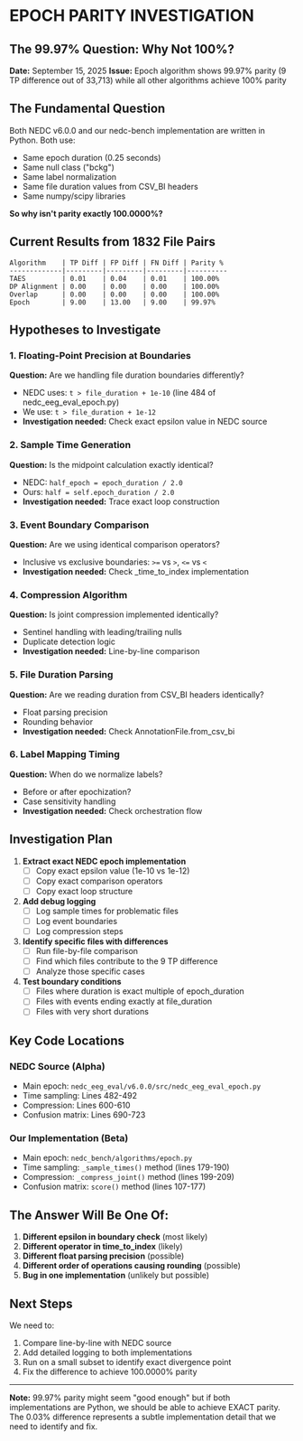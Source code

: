 # EPOCH PARITY INVESTIGATION
## The 99.97% Question: Why Not 100%?

**Date:** September 15, 2025
**Issue:** Epoch algorithm shows 99.97% parity (9 TP difference out of 33,713) while all other algorithms achieve 100% parity

## The Fundamental Question

Both NEDC v6.0.0 and our nedc-bench implementation are written in Python. Both use:
- Same epoch duration (0.25 seconds)
- Same null class ("bckg")
- Same label normalization
- Same file duration values from CSV_BI headers
- Same numpy/scipy libraries

**So why isn't parity exactly 100.0000%?**

## Current Results from 1832 File Pairs

```
Algorithm    | TP Diff | FP Diff | FN Diff | Parity %
-------------|---------|---------|---------|----------
TAES         | 0.01    | 0.04    | 0.01    | 100.00%
DP Alignment | 0.00    | 0.00    | 0.00    | 100.00%
Overlap      | 0.00    | 0.00    | 0.00    | 100.00%
Epoch        | 9.00    | 13.00   | 9.00    | 99.97%
```

## Hypotheses to Investigate

### 1. Floating-Point Precision at Boundaries
**Question:** Are we handling file duration boundaries differently?
- NEDC uses: `t > file_duration + 1e-10` (line 484 of nedc_eeg_eval_epoch.py)
- We use: `t > file_duration + 1e-12`
- **Investigation needed:** Check exact epsilon value in NEDC source

### 2. Sample Time Generation
**Question:** Is the midpoint calculation exactly identical?
- NEDC: `half_epoch = epoch_duration / 2.0`
- Ours: `half = self.epoch_duration / 2.0`
- **Investigation needed:** Trace exact loop construction

### 3. Event Boundary Comparison
**Question:** Are we using identical comparison operators?
- Inclusive vs exclusive boundaries: `>=` vs `>`, `<=` vs `<`
- **Investigation needed:** Check _time_to_index implementation

### 4. Compression Algorithm
**Question:** Is joint compression implemented identically?
- Sentinel handling with leading/trailing nulls
- Duplicate detection logic
- **Investigation needed:** Line-by-line comparison

### 5. File Duration Parsing
**Question:** Are we reading duration from CSV_BI headers identically?
- Float parsing precision
- Rounding behavior
- **Investigation needed:** Check AnnotationFile.from_csv_bi

### 6. Label Mapping Timing
**Question:** When do we normalize labels?
- Before or after epochization?
- Case sensitivity handling
- **Investigation needed:** Check orchestration flow

## Investigation Plan

1. **Extract exact NEDC epoch implementation**
   - [ ] Copy exact epsilon value (1e-10 vs 1e-12)
   - [ ] Copy exact comparison operators
   - [ ] Copy exact loop structure

2. **Add debug logging**
   - [ ] Log sample times for problematic files
   - [ ] Log event boundaries
   - [ ] Log compression steps

3. **Identify specific files with differences**
   - [ ] Run file-by-file comparison
   - [ ] Find which files contribute to the 9 TP difference
   - [ ] Analyze those specific cases

4. **Test boundary conditions**
   - [ ] Files where duration is exact multiple of epoch_duration
   - [ ] Files with events ending exactly at file_duration
   - [ ] Files with very short durations

## Key Code Locations

### NEDC Source (Alpha)
- Main epoch: `nedc_eeg_eval/v6.0.0/src/nedc_eeg_eval_epoch.py`
- Time sampling: Lines 482-492
- Compression: Lines 600-610
- Confusion matrix: Lines 690-723

### Our Implementation (Beta)
- Main epoch: `nedc_bench/algorithms/epoch.py`
- Time sampling: `_sample_times()` method (lines 179-190)
- Compression: `_compress_joint()` method (lines 199-209)
- Confusion matrix: `score()` method (lines 107-177)

## The Answer Will Be One Of:

1. **Different epsilon in boundary check** (most likely)
2. **Different operator in time_to_index** (likely)
3. **Different float parsing precision** (possible)
4. **Different order of operations causing rounding** (possible)
5. **Bug in one implementation** (unlikely but possible)

## Next Steps

We need to:
1. Compare line-by-line with NEDC source
2. Add detailed logging to both implementations
3. Run on a small subset to identify exact divergence point
4. Fix the difference to achieve 100.0000% parity

---

**Note:** 99.97% parity might seem "good enough" but if both implementations are Python, we should be able to achieve EXACT parity. The 0.03% difference represents a subtle implementation detail that we need to identify and fix.